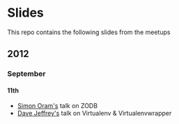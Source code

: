 # Slides

This repo contains the following slides from the meetups

## 2012

### September 

#### 11th

* [Simon Oram's][0] talk on ZODB
* [Dave Jeffrey's][1] talk on Virtualenv & Virtualenvwrapper



[0]: http://www.electrosoup.co.uk/
[1]: http://www.davidjeffrey.eu

